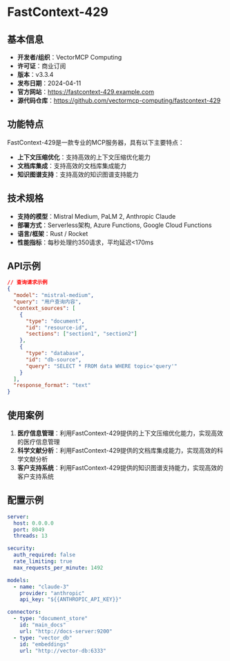# FastContext-429

## 基本信息

- **开发者/组织**：VectorMCP Computing
- **许可证**：商业订阅
- **版本**：v3.3.4
- **发布日期**：2024-04-11
- **官方网站**：https://fastcontext-429.example.com
- **源代码仓库**：https://github.com/vectormcp-computing/fastcontext-429

## 功能特点

FastContext-429是一款专业的MCP服务器，具有以下主要特点：

- **上下文压缩优化**：支持高效的上下文压缩优化能力
- **文档库集成**：支持高效的文档库集成能力
- **知识图谱支持**：支持高效的知识图谱支持能力


## 技术规格

- **支持的模型**：Mistral Medium, PaLM 2, Anthropic Claude
- **部署方式**：Serverless架构, Azure Functions, Google Cloud Functions
- **语言/框架**：Rust / Rocket
- **性能指标**：每秒处理约350请求，平均延迟<170ms

## API示例

```json
// 查询请求示例
{
  "model": "mistral-medium",
  "query": "用户查询内容",
  "context_sources": [
    {
      "type": "document",
      "id": "resource-id",
      "sections": ["section1", "section2"]
    },
    {
      "type": "database",
      "id": "db-source",
      "query": "SELECT * FROM data WHERE topic='query'"
    }
  ],
  "response_format": "text"
}
```

## 使用案例

1. **医疗信息管理**：利用FastContext-429提供的上下文压缩优化能力，实现高效的医疗信息管理
2. **科学文献分析**：利用FastContext-429提供的文档库集成能力，实现高效的科学文献分析
3. **客户支持系统**：利用FastContext-429提供的知识图谱支持能力，实现高效的客户支持系统


## 配置示例

```yaml
server:
  host: 0.0.0.0
  port: 8049
  threads: 13

security:
  auth_required: false
  rate_limiting: true
  max_requests_per_minute: 1492

models:
  - name: "claude-3"
    provider: "anthropic"
    api_key: "${{ANTHROPIC_API_KEY}}"

connectors:
  - type: "document_store"
    id: "main_docs"
    url: "http://docs-server:9200"
  - type: "vector_db"
    id: "embeddings"
    url: "http://vector-db:6333"
```